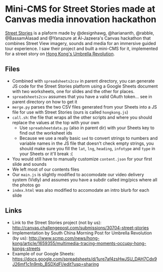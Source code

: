 # Mini-CMS for Street Stories made at Canvas media innovation hackathon

[Street Stories](http://canvas.challengepost.com/submissions/30704-street-stories) is a plaform made by @designhawg, @hariananth, @rabble, @BassamAlasad and @Yanazure at Al-Jazeera's Canvas hackathon that combines Street View imagery, sounds and media for an immersive guided tour experience. I saw their project and built a mini-CMS for it, implemented for a street story on [Hong Kong's Umbrella Revolution](http://www.scmp.com/news/hong-kong/article/1659355/multimedia-tracing-moments-occupy-hong-kongs-streets).

## Files

- Combined with `spreadsheets2csv` in parent directory, you can generate JS code for the Street Stories platform using a Google Sheets document with two worksheets, one for slides and the other for places.
- `spreadsheets2csv` assumes that you have a valid OAuth token... see in parent directory on how to get it
- `merge.py` parses the two CSV files generated from your Sheets into a JS file for use with Street Stories (ours is called `hongkong.js`)
- `call.sh`: the file that wraps all the other scripts and where you should replace the values at the top with your own
  - Use `spreadsheetdata.py` (also in parent dir) with your Sheets key to find out the worksheet ids
  - Because we use a really basic `sed` to convert strings to numbers and variable names in the JS file that doesn't check empty strings, you should make sure you fill the `lat`, `lng`, `heading`, `infotype` and `type` in your Sheets or it'll break :(
- You would still have to manually customize `content.json` for your first slide and sounds
- We left most of our contents files
- Our `main.js` is slightly modified to accomodate our video delivery system (Vidly) and assumes you have a subdir called img/pics where all the photos go
- `index.html` was also modified to accomodate an intro blurb for each slide

## Links

- Link to the Street Stories project (not by us): http://canvas.challengepost.com/submissions/30704-street-stories
- Implementation by South China Morning Post for Umbrella Revolution (by us): http://www.scmp.com/news/hong-kong/article/1659355/multimedia-tracing-moments-occupy-hong-kongs-streets
- Example of our Google Sheets: https://docs.google.com/spreadsheets/d/1ure7af4zsHwJSU_DAH7Cdx9J26mf1c1n9mb_BSDXdFI/edit?usp=sharing
